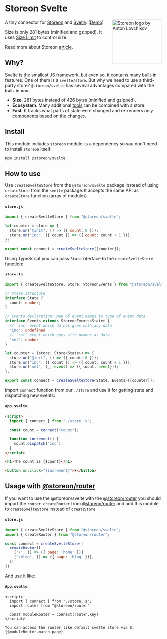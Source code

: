 # Storeon Svelte

<img src="https://storeon.github.io/storeon/logo.svg" align="right" alt="Storeon logo by Anton Lovchikov" width="160" height="142">

A tiny connector for [Storeon] and [Svelte]. ([Demo])

Size is only 281 bytes (minified and gzipped). It uses [Size Limit] to control size.

Read more about Storeon [article].

## Why?

[Svelte] is the smallest JS framework, but even so, it contains many built-in features. One of them is a `svelte/store`. But why we need to use a third-party store? `@storeon/svelte` has several advantages compared with the built-in one.

- **Size**. 281 bytes instead of 426 bytes (minified and gzipped).
- **Ecosystem**. Many additional [tools] can be combined with a store.
- **Fast**. It tracks what parts of state were changed and re-renders only components based on the changes.

[storeon]: https://github.com/storeon/storeon
[tools]: https://github.com/storeon/storeon#tools
[svelte]: https://github.com/sveltejs/svelte
[size limit]: https://github.com/ai/size-limit
[demo]: https://codesandbox.io/s/admiring-beaver-edi8m
[article]: https://evilmartians.com/chronicles/storeon-redux-in-173-bytes

## Install

This module includes `storeon` module as a dependency so you don't need to install `storeon` itself:

```sh
npm install @storeon/svelte
```

## How to use

Use `createSvelteStore` from the `@storeon/svelte` package instead of using `createStore` from the `svelte` package. It accepts the same API as `createStore` function (array of modules).

#### `store.js`

```javascript
import { createSvelteStore } from "@storeon/svelte";

let counter = store => {
  store.on("@init", () => ({ count: 0 }));
  store.on("inc", ({ count }) => ({ count: count + 1 }));
};

export const connect = createSvelteStore([counter]);
```

Using TypeScript you can pass `State` interface to the `createSvelteStore` function:

#### `store.ts`

```typescript
import { createSvelteStore, Store, StoreonEvents } from "@storeon/svelte";

// State structure
interface State {
  count: number;
}

// Events declaration: map of event names to type of event data
interface Events extends StoreonEvents<State> {
  // `inc` event which do not goes with any data
  'inc': undefined
  // `set` event which goes with number as data
  'set': number
}

let counter = (store: Store<State>) => {
  store.on("@init", () => ({ count: 0 }));
  store.on("inc", ({ count }) => ({ count: count + 1 }));
  store.on('set', (_, event) => ({ count: event}));
};

export const connect = createSvelteStore<State, Events>([counter]);
```

Import `connect` function from our `./store` and use it for getting state and dispatching new events:

#### `App.svelte`

```html
<script>
  import { connect } from "./store.js";

  const count = connect("count");

  function increment() {
    count.dispatch("inc");
  }
</script>

<h1>The count is {$count}</h1>

<button on:click="{increment}">+</button>
```

## Usage with [@storeon/router](https://github.com/storeon/router)
If you want to use the @storeon/svelte with the [@storeon/router](https://github.com/storeon/router) you should import the `router.createRouter` from [@storeon/router](https://github.com/storeon/router) and add this module to `createSvelteStore` instead of `createStore`

#### `store.js`
```js
import { createSvelteStore } from "@storeon/svelte";
import { createRouter } from "@storeon/router";

const connect = createSvelteStore([
  createRouter([
    ['/', () => ({ page: 'home' })],
    ['/blog', () => ({ page: 'blog' })],
  ])
])
```

And use it like:
#### `App.svelte`
```svelte
<script>
  import { connect } from "./store.js";
  import router from "@storeon/router"

  const moduleRouter = connect(router.key)
</script>

You can access the router like default svelte store via $:
{$moduleRouter.match.page}
```
